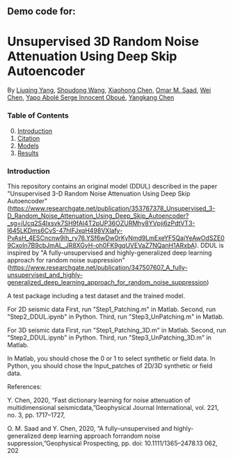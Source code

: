 ## Demo code for:

# Unsupervised 3D Random Noise Attenuation Using Deep Skip Autoencoder  
By [Liuqing Yang](https://www.researchgate.net/profile/Liuqing-Yang-22), [Shoudong Wang](https://www.researchgate.net/profile/Shoudong-Wang-2), [Xiaohong Chen](https://www.cup.edu.cn/geophysics/szdw/gccrc/155636.htm), [Omar M. Saad](https://www.researchgate.net/profile/Omar-M-Saad), [Wei Chen](https://www.researchgate.net/profile/Wei_Chen285), [Yapo Abolé Serge Innocent Oboué](https://www.researchgate.net/profile/Yapo-Abole-Serge-Innocent-Oboue-2), [Yangkang Chen](https://www.researchgate.net/profile/Yangkang-Chen-2)

### Table of Contents
0. [Introduction](#introduction)
0. [Citation](#citation)
0. [Models](#models)
0. [Results](#results)

### Introduction

This repository contains an original model (DDUL) described in the paper "Unsupervised 3-D Random Noise Attenuation Using Deep Skip Autoencoder"(https://www.researchgate.net/publication/353767378_Unsupervised_3-D_Random_Noise_Attenuation_Using_Deep_Skip_Autoencoder?_sg=iUcq2S4Ixsvk7SH9fAI4T2pUP36OZURMhy8YVpji6zPdtVT3-l645LKDms6CvS-47hIFJxqH498VXlafy-PvAsH_4ESCncnw9ih_ry76.YSf6wDw0rKyNmd9LmExeYF5QaiYeAwOdSZE09CxoIn7B9cbJmAL_JR8XGyH-oh0FK9gqUVEVaZ7NQanH1ARxbA). DDUL is inspired by "A fully-unsupervised and highly-generalized deep learning approach for random noise suppression"(https://www.researchgate.net/publication/347507607_A_fully-unsupervised_and_highly-generalized_deep_learning_approach_for_random_noise_suppression)


A test package including a test dataset and the trained model.  

For 2D seismic data 
First, run "Step1_Patching.m" in Matlab. 
Second, run "Step2_DDUL.ipynb" in Python. 
Third, run "Step3_UnPatching.m" in Matlab. 

For 3D seismic data 
First, run "Step1_Patching_3D.m" in Matlab. 
Second, run "Step2_DDUL.ipynb" in Python. 
Third, run "Step3_UnPatching_3D.m" in Matlab.  

In Matlab, you should chose the 0 or 1 to select synthetic or field data. In Python, you should chose the Input_patches of 2D/3D synthetic or field data.

References:

Y. Chen, 2020, “Fast dictionary learning for noise attenuation of multidimensional seismicdata,”Geophysical Journal International, vol. 221, no. 3, pp. 1717–1727, 

O. M. Saad and Y. Chen, 2020, “A  fully–unsupervised  and  highly-generalized  deep  learning  approach  forrandom  noise  suppression,”Geophysical Prospecting,  pp.  doi:  10.1111/1365–2478.13 062, 202

